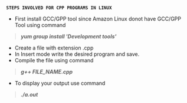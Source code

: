**`STEPS INVOLVED FOR CPP PROGRAMS IN LINUX`**
- First install GCC/GPP tool since Amazon Linux donot have GCC/GPP Tool using command
> __*yum group install 'Development tools'*__
- Create a file with extension .cpp
- In Insert mode write the desired program and save.
- Compile the file using command
> __*g++ FILE_NAME.cpp*__
- To display  your output use command
> __*./a.out*__